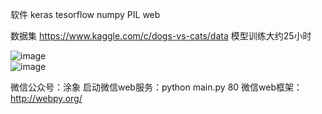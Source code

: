 软件
keras
tesorflow
numpy
PIL
web

数据集
https://www.kaggle.com/c/dogs-vs-cats/data
模型训练大约25小时

![image](https://github.com/william-developer/machine-learning/tree/master/projects_cn/dog_vs_cat/image/1.png)  
![image](https://github.com/william-developer/machine-learning/tree/master/projects_cn/dog_vs_cat/image/2.png)  



微信公众号：涂象
启动微信web服务：python main.py 80
微信web框架：http://webpy.org/


